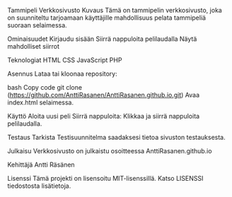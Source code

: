 Tammipeli Verkkosivusto
Kuvaus
Tämä on tammipelin verkkosivusto, joka on suunniteltu tarjoamaan käyttäjille mahdollisuus pelata tammipeliä suoraan selaimessa.

Ominaisuudet
Kirjaudu sisään
Siirrä nappuloita pelilaudalla
Näytä mahdolliset siirrot

Teknologiat
HTML
CSS
JavaScript
PHP

Asennus
Lataa tai kloonaa repository:

bash
Copy code
git clone (https://github.com/AnttiRasanen/AnttiRasanen.github.io.git)
Avaa index.html selaimessa.

Käyttö
Aloita uusi peli
Siirrä nappuloita: Klikkaa ja siirrä nappuloita pelilaudalla.

Testaus
Tarkista Testisuunnitelma saadaksesi tietoa sivuston testauksesta.

Julkaisu
Verkkosivusto on julkaistu osoitteessa AnttiRasanen.github.io

Kehittäjä
Antti Räsänen

Lisenssi
Tämä projekti on lisensoitu MIT-lisenssillä. Katso LISENSSI tiedostosta lisätietoja.